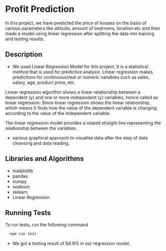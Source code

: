 
# Profit Prediction

In this project, we have predicted the price of houses on the basis of various parameters like altitude, amount of bedrroms, location etc and then made a model using linear regression after splitting the data into training and testing results.
## Description

- We used Linear Regression Model for this project.
It is a statistical method that is used for predictive analysis. Linear regression makes predictions for continuous/real or numeric variables such as sales, salary, age, product price, etc.

Linear regression algorithm shows a linear relationship between a dependent (y) and one or more independent (y) variables, hence called as linear regression. Since linear regression shows the linear relationship, which means it finds how the value of the dependent variable is changing according to the value of the independent variable.

The linear regression model provides a sloped straight line representing the relationship between the variables.

- various graphical approach to visualise data after the step of data cleansing and data reading.


## Libraries and Algorithms
-  matplotlib
-  pandas
-  numpy 
-  seaburn
- sklearn
- Linear Regression
## Running Tests

To run tests, run the following command

```bash
  npm run test
```
- We got a testing result of 64.9% in our regression model.

